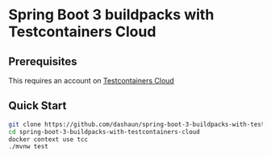 # Spring Boot 3 buildpacks with Testcontainers Cloud

## Prerequisites

This requires an account on [Testcontainers Cloud](https://www.testcontainers.cloud/)

## Quick Start

```bash
git clone https://github.com/dashaun/spring-boot-3-buildpacks-with-testcontainers-cloud
cd spring-boot-3-buildpacks-with-testcontainers-cloud
docker context use tcc
./mvnw test
```